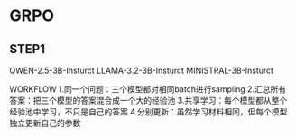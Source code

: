 # GRPO


## STEP1
QWEN-2.5-3B-Insturct
LLAMA-3.2-3B-Insturct
MINISTRAL-3B-Insturct


WORKFLOW
1.同一个问题：三个模型都对相同batch进行sampling
2.汇总所有答案：把三个模型的答案混合成一个大的经验池
3.共享学习：每个模型都从整个经验池中学习，不只是自己的答案
4.分别更新：虽然学习材料相同，但每个模型独立更新自己的参数